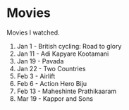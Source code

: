 # Movies
Movies I watched.

1. Jan 1  - British cycling: Road to glory
2. Jan 11 - Adi Kapyare Kootamani
3. Jan 19 - Pavada
4. Jan 22 - Two Countries
5. Feb 3  - Airlift
6. Feb 6  - Action Hero Biju
7. Feb 13 - Maheshinte Prathikaaram
8. Mar 19 - Kappor and Sons
